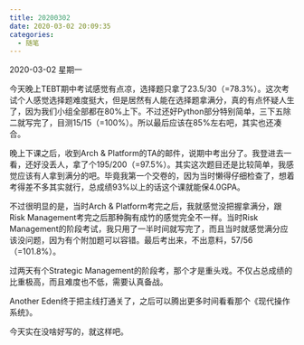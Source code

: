 ```yaml
---
title: 20200302
date: 2020-03-02 20:09:35
categories:
  - 随笔
---
```

2020-03-02 星期一

今天晚上TEBT期中考试感觉有点凉，选择题只拿了23.5/30（=78.3%）。这次考试个人感觉选择题难度挺大，但是居然有人能在选择题拿满分，真的有点怀疑人生了，因为我们小组全部都在80%上下。不过还好Python部分特别简单，三下五除二就写完了，目测15/15（=100%）。所以最后应该在85%左右吧，其实也还凑合。

晚上下课之后，收到Arch & Platform的TA的邮件，说期中考出分了。我登进去一看，还好没丢人，拿了个195/200（=97.5%）。其实这次题目还是比较简单，我感觉应该有人拿到满分的吧。毕竟我第一个交卷的，因为当时懒得仔细检查了，想着考得差不多其实就行，总成绩93%以上的话这个课就能保4.0GPA。

不过很明显的是，当时Arch & Platform考完之后，我就感觉没把握拿满分，跟Risk Management考完之后那种胸有成竹的感觉完全不一样。当时Risk Management的阶段考试，我只用了一半时间就写完了，而且当时就感觉满分应该没问题，因为有个附加题可以容错。最后考出来，不出意料，57/56（=101.8%）。

过两天有个Strategic Management的阶段考，那个才是重头戏。不仅占总成绩的比重极高，而且难度也不低，需要认真备战。

Another Eden终于把主线打通关了，之后可以腾出更多时间看看那个《现代操作系统》。

今天实在没啥好写的，就这样吧。